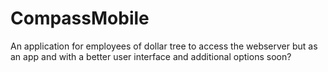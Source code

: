 # CompassMobile
An application for employees of dollar tree to access the webserver but as an app and with a better user interface and additional options soon?
